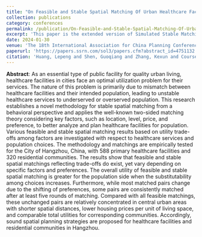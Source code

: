 ```yaml
---
title: "On Feasible and Stable Spatial Matching Of Urban Healthcare Facilities and Population"
collection: publications
category: conferences
permalink: /publication/On-Feasible-and-Stable-Spatial-Matching-Of-Urban-Healthcare-Facilities-and-Population
excerpt: 'This paper is the extended version of Simulated Stable Matching for Urban Hospitals and Residential Communities. I made oral presentations at the two conferences.'
date: 2024-01-30
venue: 'The 18th International Association for China Planning Conference and 2024 Chinese Economists Society China Annual Conference'
paperurl: 'https://papers.ssrn.com/sol3/papers.cfm?abstract_id=4751132'
citation: 'Huang, Lepeng and Shen, Guoqiang and Zhang, Kexun and Coursey, David, On Feasible and Stable Spatial Matching Of Urban Healthcare Facilities and Population (January 30, 2024). Available at SSRN: https://ssrn.com/abstract=4751132 or http://dx.doi.org/10.2139/ssrn.4751132'
---
```


**Abstract**: As an essential type of public facility for quality urban living, healthcare facilities in cities face an optimal utilization problem for their services. The nature of this problem is primarily due to mismatch between healthcare facilities and their intended population, leading to unstable healthcare services to underserved or overserved population. This research establishes a novel methodology for stable spatial matching from a behavioral perspective and applies the well-known two-sided matching theory considering key factors, such as location, level, price, and preference, to better analyze and plan healthcare facilities for population. Various feasible and stable spatial matching results based on utility trade-offs among factors are investigated with respect to healthcare services and population choices.
The methodology and matchings are empirically tested for the City of Hangzhou, China, with 588 primary healthcare facilities and 320 residential communities. The results show that feasible and stable spatial matchings reflecting trade-offs do exist, yet vary depending on specific factors and preferences. The overall utility of feasible and stable spatial matching is greater for the population side when the substitutability among choices increases. Furthermore, while most matched pairs change due to the shifting of preferences, some pairs are consistently matched after at least five rounds of matching. Compared with all feasible matchings, these unchanged pairs are relatively concentrated in central urban areas with shorter spatial distances, lower housing prices per unit of living space, and comparable total utilities for corresponding communities. Accordingly, sound spatial planning strategies are proposed for healthcare facilities and residential communities in Hangzhou.

